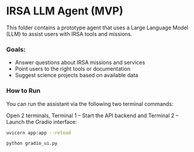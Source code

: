 # IRSA LLM Agent (MVP)

This folder contains a prototype agent that uses a Large Language Model (LLM) to assist users with IRSA tools and missions.

### Goals:
- Answer questions about IRSA missions and services
- Point users to the right tools or documentation
- Suggest science projects based on available data

### How to Run

You can run the assistant via the following two terminal commands:

Open 2 terminals, Terminal 1 – Start the API backend and Terminal 2 – Launch the Gradio interface:


```bash
uvicorn app:app --reload

python gradio_ui.py
